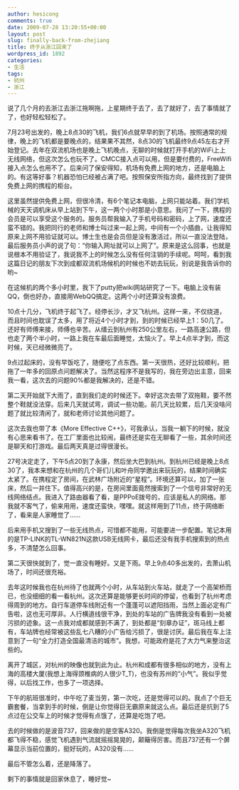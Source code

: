```yaml
---
author: hesicong
comments: true
date: 2009-07-28 13:20:55+00:00
layout: post
slug: finally-back-from-zhejiang
title: 终于从浙江回来了
wordpress_id: 1892
categories:
- 生活
tags:
- 杭州
- 浙江
---
```


说了几个月的去浙江去浙江拖啊拖，上星期终于去了，去了就好了，去了事情就了了，也好轻松轻松了。

7月23号出发的，晚上8点30的飞机，我们6点就早早的到了机场。按照通常的规律，晚上的飞机都是要晚点的，结果果不其然，8点30的飞机最终9点45左右才开始登记。去年在双流机场也是晚上飞机晚点，无聊的时候就打开手机的WiFi上上无线网络，但这次怎么也玩不了。CMCC接入点可以用，但是要付费的，FreeWifi接入点怎么也用不了。后来问了保安得知，机场有免费上网的地方，还是电脑上的。有这等好事？机器恐怕已经被占满了吧。按照保安所指方向，最终找到了提供免费上网的携程的柜台。

这里虽然提供免费上网，但很冷清，有6个笔记本电脑，上网只能站着。我们学机械的天天调机床从早上站到下午，这一两个小时那是小意思。我问了一下，携程的会员是可以享受这个服务的。服务员帮我输入了手机号码和密码，上了网，速度还蛮不错的。我把同行的老师和博士叫过来一起上网，中间有一个小插曲，让我得知原来上网不用验证就可以。博士生也是会员但是没有激活过，所以一直没法登陆，最后服务员小声的说了句：“你输入网址就可以上网了”。原来是这么回事，也就是说根本不用验证了，我说我不上的时候怎么没有任何注销的手续呢。呵呵，看到我这篇日记的朋友下次到成都双流机场候机的时候也不妨去玩玩，别说是我告诉你的哟~

在这候机的两个多小时里，我下了putty把wiki网站研究了一下。电脑上没有装QQ，倒也好办，直接用WebQQ搞定。这两个小时还算没有浪费。

10点十几分，飞机终于起飞了。经停长沙，才又飞杭州。这样一来，不仅绕道，而且时间也耽误了太多，用了将近4个小时才到，到的时候已经早上1：50几了。还好有师傅来接，师傅也辛苦。从缙云到杭州有250公里左右，一路高速公路，但也走了两个半小时，一路上我在车最后面睡觉，太恼火了。早上4点半才到，而这时候，天已经微微亮了。

9点过起床的，没有早饭吃了，随便吃了点东西。第一天很热，还好比较顺利，把拖了一年多的回原点问题解决了。当然这程序不是我写的，我在旁边出主意，回来我一看，这次去的问题90%都是我解决的，还是不错。

第二天开始就下大雨了，直到我们走的时候还下。幸好这次去带了双拖鞋，要不然整个鞋就没法穿。后来几天就试弯，调试一些功能。前几天比较累，后几天没啥问题了就比较清闲了，就和老师讨论其他问题了。

这次去我也带了本《More Effective C++》，可我承认，当我一躺下的时候，就没有心思来看书了。在工厂里面也比较闹，最终还是实在无聊看了一些，其余时间还是聊天和打游戏。最后两天真是过得很漫长。

27号决定走了，下午5点20到了永康，然后坐大巴到杭州。到杭州已经是晚上8点30了，我本来想和在杭州的几个哥们儿和叶舟同学邀出来玩玩的，结果时间确实太紧了。在携程定了房间，在武林广场附近的“星程”。环境还算可以，加了一张床，然后一并住下。值得高兴的是，在房间里面竟然搜索到了一个信号非常好的无线网络结点。我进入了路由器看了看，是PPPoE拨号的，应该是私人的网络。那我就不客气了，偷来用用，速度还蛮快，嘿嘿。就这样用到了11点，终于网络断了，看来是人家睡觉了……

后来用手机又搜到了一些无线热点，可惜都不能用，可能要进一步配置。笔记本用的是TP-LINK的TL-WN821N这款USB无线网卡，最后还没有我手机搜索到的热点多，不清楚怎么回事。

第二天很快就到了，觉一直没有睡好。又是下雨。早上9点40多出发的，去萧山机场了，时间还很充裕。

去年这时候我也在杭州待了也就两个小时，从车站到火车站，就走了一个高架桥而已，也没细细的看一看杭州。这次还算是能够更长时间的停留，也看到了杭州考虑得周到的地方。自行车道停车线附近有一个蓬蓬可以遮阳挡雨，当然上面必定有广告啦，这也无可厚非。人行横道线很干净，到处的车站的广告牌我没有看到一处被污损的迹象。这一点我对成都就感到不满了，到处都是“刻章办证”，斑马线上都有，车站牌也经常被这些乱七八糟的小广告给污损了，很是讨厌。最后我在车上注意到了一句“全力打造全国最清洁的城市”。我想，可能政府是花了大力气来整治这些的。

离开了城区，对杭州的映像也就到此为止。杭州和成都有很多相似的地方，没有上海的高楼大厦(我想上海得颈椎病的人很少T_T)，也没有苏州的“小气”。我似乎觉得，以后找工作，也多了一项选择。

下午的航班很准时，中午吃了麦当劳，第一次吃，还是觉得可以的。我点了个巨无霸套餐，当拿到手的时候，倒是让你觉得巨无霸原来就这么点。最后还是抗到了5点过在公交车上的时候才觉得有点饿了，还算是吃饱了吧。

去的时候做的是波音737，回来做的是空客A320。我倒是觉得每次我坐A320飞机都飞得不稳，感觉飞机遇到气流就摇摇晃晃的，颠簸得厉害。而且737还有一个屏幕显示当前位置的，挺好玩的，A320没有……

最后不管怎么着，还是降落了。

剩下的事情就是回家休息了，睡好觉~
